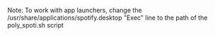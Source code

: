 Note: To work with app launchers, change the /usr/share/applications/spotify.desktop "Exec" line to the path of the poly_spoti.sh script
